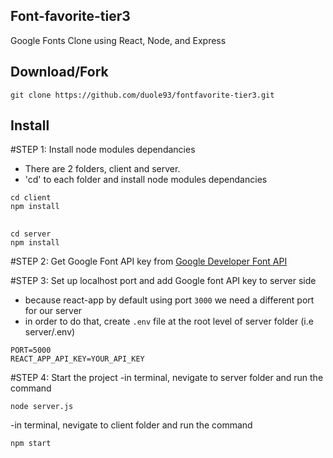 ## Font-favorite-tier3

Google Fonts Clone using React, Node, and Express


## Download/Fork 

`git clone https://github.com/duole93/fontfavorite-tier3.git`

## Install

#STEP 1: Install node modules dependancies

- There are 2 folders, client and server.
- 'cd' to each folder and install node modules dependancies

```
cd client
npm install
 ```
## 
```
cd server
npm install
``` 

#STEP 2: Get Google Font API key from [Google Developer Font API](https://developers.google.com/fonts/docs/developer_api)

#STEP 3: Set up localhost port and add Google font API key to server side
- because react-app by default using port `3000` we need a different port for our server
- in order to do that, create `.env` file at the root level of server folder (i.e server/.env)

```
PORT=5000
REACT_APP_API_KEY=YOUR_API_KEY
```

#STEP 4: Start the project
-in terminal, nevigate to server folder and run the command

`node server.js`

-in terminal, nevigate to client folder and run the command

`npm start`


